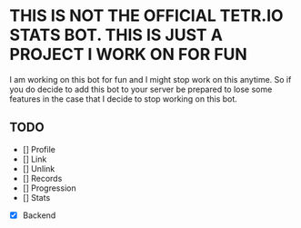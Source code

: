 # THIS IS NOT THE OFFICIAL TETR.IO STATS BOT. THIS IS JUST A PROJECT I WORK ON FOR FUN

I am working on this bot for fun and I might stop work on this anytime. So if you do decide to add this bot to your server be prepared to lose some features in the case that I decide to stop working on this bot.

## TODO
- [] Profile
- [] Link
- [] Unlink
- [] Records
- [] Progression
- [] Stats
- [x] Backend
